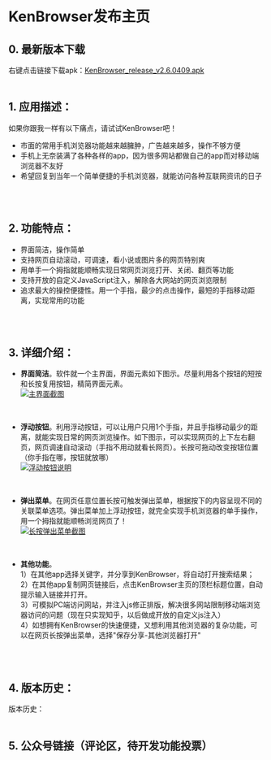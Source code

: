 # KenBrowser发布主页 

## 0. 最新版本下载
右键点击链接下载apk：[KenBrowser_release_v2.6.0409.apk](/releases/KenBrowser_release_v2.6.0409.apk)
<br>
<br>

## 1. 应用描述：
如果你跟我一样有以下痛点，请试试KenBrowser吧！
- 市面的常用手机浏览器功能越来越臃肿，广告越来越多，操作不够方便
- 手机上无奈装满了各种各样的app，因为很多网站都做自己的app而对移动端浏览器不友好
- 希望回复到当年一个简单便捷的手机浏览器，就能访问各种互联网资讯的日子
<br>
<br>


## 2. 功能特点：
- 界面简洁，操作简单
- 支持网页自动滚动，可调速，看小说或图片多的网页特别爽
- 用单手一个拇指就能顺畅实现日常网页浏览打开、关闭、翻页等功能
- 支持开放的自定义JavaScript注入，解除各大网站的网页浏览限制
- 追求最大的操控便捷性。用一个手指，最少的点击操作，最短的手指移动距离，实现常用的功能
<br>
<br>


## 3. 详细介绍：
- **界面简洁**。软件就一个主界面，界面元素如下图示。尽量利用各个按钮的短按和长按复用按钮，精简界面元素。<br>
[![主界面截图](/screenshots/kenbrowser_mainUI_desc.jpg)](/screenshots/kenbrowser_mainUI_desc.jpg) <br>
<br>
	
- **浮动按钮**。利用浮动按钮，可以让用户只用1个手指，并且手指移动最少的距离，就能实现日常的网页浏览操作。如下图示，可以实现网页的上下左右翻页，网页调速自动滚动（手指不用动就看长网页）。长按可拖动改变按钮位置（你手指在哪，按钮就放哪）<br>
[![浮动按钮说明](/screenshots/kenbrowser_FAB_desc.jpg)](/screenshots/kenbrowser_FAB_desc.jpg) <br>
<br>

- **弹出菜单**。在网页任意位置长按可触发弹出菜单，根据按下的内容呈现不同的关联菜单选项。弹出菜单加上浮动按钮，就完全实现手机浏览器的单手操作，用一个拇指就能顺畅浏览网页了！<br>
[![长按弹出菜单截图](/screenshots/kenbrowser_popup_desc.jpg)](/screenshots/kenbrowser_popup_desc.jpg) <br>
<br>

- **其他功能**。<br>
1）在其他app选择关键字，并分享到KenBrowser，将自动打开搜索结果；<br>
2）在其他app复制网页链接后，点击KenBrowser主页的顶栏标题位置，自动提示输入链接并打开。<br>
3）可模拟PC端访问网站，并注入js修正排版，解决很多网站限制移动端浏览器访问的问题（现在只实现知乎，以后做成开放的自定义js注入）<br>
4）如想拥有KenBrowser的快速便捷，又想利用其他浏览器的复杂功能，可以在网页长按弹出菜单，选择"保存分享-其他浏览器打开"<br>
<br>
<br>


## 4. 版本历史：
版本历史：
<br>
<br>


## 5. 公众号链接（评论区，待开发功能投票）
<br>
<br>






